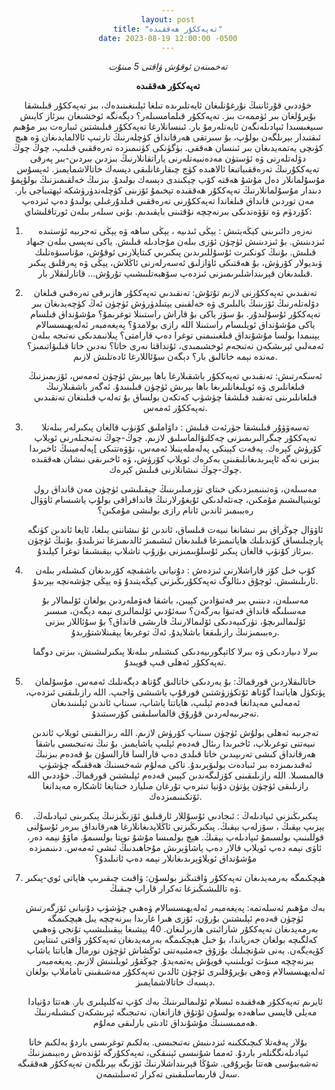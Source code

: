 ```yaml
---
layout: post
title: "تەپەككۇر ھەققىدە"
date: 2023-08-19 12:00:00 -0500
---
```

_تەخمىنەن ئوقۇش ۋاقتى 5 مىنۇت_

**تەپەككۇر ھەققىدە**


خۇددىي قۇرئاننىڭ نۇرغۇنلىغان ئايەتلىرىدە تىلغا ئېلىنغىنىدەك، بىز تەپەككۇر قىلىشقا بۇيرۇلغان بىر ئۈممەت بىز. تەپەككۇر قىلمامسىلەر؟ دېگەنگە ئوخشىغان بىرئاز كايىش سىيغىسىدا ئىپادىلەنگەن ئايەتلەرمۇ بار. ئىنسانلارغا تەپەككۇر قىلىشتىن ئىبارەت بىر مۇھىم ئىقتىدار بېرىلگەن بولۇپ، بۇ سىرتقى ھەرقانداق كۈچلەرنىڭ تارتىپ ئالالمايدىغان ۋە ھىچ كۈىچى يەتمەيدىغان بىر ئىنسان ھەققى. بۈگۈنكى كۈنىمىزدە تەرەققىي قىلىپ، چوڭ چوڭ دۆلەتلەرنى ۋە ئۈستۈن مەدەنىيەتلەرنى ياراتقانلارنىڭ بىزدىن بىردىن-بىر پەرقى تەپەككۇرنىڭ تەرەققىياتىغا ئالاھىدە كۈچ چىقارغانلىقى دېسەك خاتالاشمايمىز.
ئەپسۇس مۇسۇلمانلار دەل مۇشۇ ھەقتە كۆپ چېكىندى دېسەك بولىدۇ. بىزنىڭ خەلقىمىزنىڭ بولۇپمۇ دىندار مۇسۇلمانلارنىڭ تەپەككۇر ھەققىدە تېخىمۇ ئۆزىنى كۈچلەندۈرۈشكە ئېھتىياجى بار. مەن توردىن قانداق قىلغاندا تەپەككۇرنى تەرەققىي قىلدۇرغىلى بولىدۇ دەپ ئىزدەپ كۆردۈم ۋە تۆۋەندىكى بىرنەچچە نۇقتىنى بايقىدىم. بۇنى سىلەر بىلەن ئورتاقلىشاي:

1.  نەزەر دائىرىنى كېڭەيتىش : يېڭى ئىدىيە ، يېڭى ساھە ۋە يېڭى تەجرىبە ئۈستىدە ئىزدىنىش. بۇ ئىزدىنىش ئۈچۈن ئۆزى بىلەن مۇجادىلە قىلىش. ياكى نەپسى بىلەن جىھاد قىلىش. بۇنىڭ كونكىرت ئۇسۇللىرىدىن پىكىرىي كىتاپلارنى ئوقۇش، مۇناسىۋەتلىك ۋىديولار كۆرۈش، بۇ ھەقتىكى ئاۋازلىق ئەسەرلەرنى ئاڭلاش، يېڭى ۋە پەرقلىق پىكىر قىلىدىغان قېرىنداشلىرىمىزنى ئىزدەپ سۆھبەتلىىشىپ تۇرۇش... قاتارلىقلار بار.

2. تەنقىدىي تەپەككۇرنى لازىم تۇتۇش: تەنقىدىي تەپەككۇر ھازىرقى تەرەقىي قىلغان دۆلەتلەرنىڭ ئۆزىنىڭ بالىلىرى ۋە خەلقىنى يېتىلدۈرۈش ئۈچۈن ئەڭ كۈچەيدىغان بىر تەپەككۇر ئۇسۇلىدۇر.  بۇ سۆز ياكى بۇ قاراش راستىنلا توغرىمۇ؟ مۇشۇنداق قىلسام ياكى مۇشۇنداق ئويلىسام راستىنلا اللە رازى بولامدۇ؟ پەيغەمبەر ئەلەيھىسسالام يېنىمدا بولسا مۇشۇنداق قىلغىنىمنى توغرا دەپ قارامتى؟ پىلانىمدىكى نەتىجە بىلەن ئەمەلىي ئېرىشكەن نەتىجەم ئوخشىمىدى، ئۇنداقتا نەرى خاتا؟ نەدىن خاتا قىلىۋاتىمىز؟ مەندە نېمە خاتالىق بار؟ دېگەن سۇئاللارغا ئادەتلىش لازىم.

   ئەسكەرتىش: تەنقىدىي تەپەككۇر  باشقىلارغا باھا بېرىش ئۈچۈن ئەمەس، ئۆزىمىزنىڭ قىلغانلىرى ۋە ئويلىغانلىرىغا باھا بېرىش ئۈچۈن قىلىنىدۇ. ئەگەر باشقىلارنىڭ قىلغانلىرىنى تەنقىد قىلشقا چۈشۈپ كەتكەن بولساق بۇ تەلەپ قىلىنغان تەنقىدىي تەپەككۇر ئەمەس.

3. تەسەۋۋۇر قىلىشقا جۈرئەت قىلىش : داۋاملىق كۆنۈپ قالغان پىكىرلەر بىلەنلا تەپەككۇر چىگرالىرىمىزنى چەكلىۋالماسلىق لازىم. چوڭ-چوڭ نەتىجىلەرنى ئويلاپ كۆرۈش كېرەك. پەقەت كېينكى پەلەملەينىلا ئەمەس، نۆۋەتتىكى ]پەلەمينىڭ ئاخىرىدا بىزنى نەگە ئاپىرىدىغانلىقىنى بەكرەك ئويلاپ كۆرۈش، ۋە ئاخىرىقى نىشان ھەققىدە چوڭ-چوڭ نىشانلارنى قىلىش كېرەك.

   مەسىلەن، ۋەتىنىمىزدىكى خىتاي تۈرمىلىرىنىڭ چېقىلىشى ئۈچۈن مەن قانداق رول ئوينىيالىشىم مۇمكىن، چەتئەلدىكى ئۇيغۇرلارنىڭ قانداقراقى بولۇپ ياشىسام ئاۋۋال رەببىمىز ئاندىن ئانام رازى بولىشى مۇمكىن؟

   ئاۋۋال چوڭراق بىر نىشانغا نىيەت قىلساق، ئاندىن ئۇ نىشاننى يىلغا، ئايغا ئاندىن كۈنگە پارچىلىساق كۈندىلىك ھاياتىمىزغا قىلىدىغان ئىشىمىز ئالدىمىزغا تىزىلىدۇ. بۇنىڭ ئۈچۈن بىرئاز كۆنۈپ قالغان پىكىر ئۇسلۇبىمىزنى بۇزۇپ تاشلاپ بېقىشىقا توغرا كېلىدۇ.

4. كۆپ خىل كۆز قاراشلارنى ئىزدەش : دۇنيانى باشقىچە كۆرىدىغان كىشىلەر بىلەن ئارىلىشىش. ئوچۇق دىئالوگ تەپەككۇرىڭىزنى كېڭەيتىدۇ ۋە يېڭى چۈشەنچە بېرىدۇ.

   مەسىلەن، دىننىي بىر فەتىۋادىن كېيىن، باشقا قەۋملەردىن بولغان ئۆلىمالار بۇ مەسىلىگە قانداق فەتىۋا بەرگەن؟ سەئۇدىي ئۆلىمالىرى نېمە دېگەن، مىسىر ئۆلىمالىرىچۇ، تۈركىيەدىكى ئۆلىمالارنىڭ قارىشى قانداق؟ بۇ سۇئاللار بىزنى رەببىمىزنىڭ رازىلىقغا باشلايدۇ. ئەڭ توغرىغا يېقىنلاشتۇرىدۇ.

   بىرلا دىياردىكى ۋە بىرلا كاتېگورىيەدىكى كىشىلەر بىلەنلا پىكىرلىشىش، بىزنى دوگما تەپەككۇر ئەھلى قىپ قويىدۇ.

5.  خاتالىقلاردىن قورقماڭ: بۇ يەردىكى خاتالىق گۇناھ دېگەنلىك ئەمەس. مۇسۇلمان پۈتكۈل ھاياتىدا گۇناھ ئۆتكۈزۈشتىن قورقۇپ ياشىشى ۋاجىپ. اللە رازىلىقنى ئىزدەپ،  ئەمەلىي مەيدانغا قەدەم ئېلىپ، ھاياتتا ياشاپ، سىناپ ئاندىن ئېلىنىدىغان تەجرىبەلەردىن قۇرۇق قالماسلىقنى كۆرسىتىدۇ.
    
    تەجرىبە ئەھلى بولۇش ئۈچۈن سىناپ كۆرۈش لازىم. اللە رىزالىقىنى ئويلاپ ئاندىن نىيەتنى توغرىلاپ، ئاخىرىدا رىئال قەدەم ئېلىپ ياشايمىز. بۇ نىڭ نەتىجىسى باشقا ھەرقانداق كىشى تەرىپىدىن خاتا قىلدى دەپ قارالسا قارالسۇن بۇ قەدەم بىزنىڭ ئەقىدىمىزدە بىر ئىبادەت بولىۋېرىدۇ. تاكى مەلۇم شەخسنىڭ ھەققىگە چۈشۈپ قالمىسىلا.  اللە رازىلىقىنى كۆزلىگەندىن كېيىن قەدەم ئېلىشتىن قورقماڭ. خۇددىي اللە رازىلىقى ئۈچۈن پۈتۈن دۇنيا تىترەپ تۇرغان مىليارد خىتايغا ئاشكارە مەيدانغا ئۆتكىنىمىزدەك.

6.  پىكىرىڭىزنى ئىپادىلەڭ : ئىجادىي ئۇسۇللار ئارقىلىق ئۆزىڭىزنىڭ پىكىرىنى ئىپادىلەڭ. يېزىپ بېقىڭ ، سۆزلەپ بېقىڭ. پىكىرىڭىزنى ئاڭلايدىغانلارغا ھەرقانداق بىرەر ئۇسۇلنى قوللىنىپ  بولسىمۇ ئىپادىلەپ بېقىڭ. ھېچ بولمىسا مۇشۇ توپتا بولسىمۇ. ماۋۇ نېمە دەر، ئاۋى نېمە دەپ ئويلاپ قالار دەپ ياشاۋېرىش مۇجاھىدنىڭ ئىشى ئەمەس. دىنىمىزدە مۇشۇنداق ئويلاۋېرىدىغانلار نېمە دەپ ئاتىلىدۇ؟

7. ھېچكىمگە بەرمەيدىغان تەپەككۇر ۋاقتىڭىز بولسۇن: ۋاقىت چىقىرىپ  ھاياتى ئوي-پىكىر ۋە تاللىشىڭىزغا تەكرار قاراپ چىقىڭ.
   
   بەك مۇھىم ئەسلەتمە: پەيغەمبەر ئەلەيھىسسالام ۋەھىي چۈشۈپ دۇنيانى ئۆزگەرتىش ئۈچۈن قەدەم ئېلىشتىن بۇرۇن، ئۆزى ھىرا غارىدا بىرنەچچە يىل ھېچكىمگە بەرمەيدىغان تەپەككۇر شارائىتى ھازىرلىغان. 40 يېشىغا يېقىنلىشىپ تۇنجى ۋەھىي كەلگىچە بولغان جەرياندا، بۇ خىل ھېچكىمگە بەرمەيدىغان تەپەككۇر ۋاقتى ئىنتايىن كۆپەيگەن. يەنى شۇنچىلىك بۇزۇق جەمئىيەتنى ئوڭشاش ئۈچۈن نورمال ھاياتتا ياشاپ بىرنەچچە مىنۇت ئويلىنىپ قويۇش يەتمەيدۇ. چوڭقۇر ئويلىنىش لازىم. پەيغەمبەر ئەلەيھىسسالام ۋەھى بۇيرۇقلىرى ئۈچۈن ئالدىن تەپەككۇر مەشىقىنى تاماملاپ بولغان دېسەك خاتالاشمايمىز.

   ئايرىم تەپەككۇر ھەققىدە  ئىسلام ئۆلىمالىرىنىڭ بەك كۆپ تەكلىپلىرى بار. ھەتتا دۇنيادا مەيلى قايسى ساھەدە بولسۇن ئۇتۇق قازانغان، نەتىجىگە ئېرىشكەن كىشىلەرنىڭ ھەممىسىنىڭ مۇشۇنداق ئادىتى بارلىقى مەلۇم.

بۇلار پەقەتلا كىچىككىنە ئىزدىنىش نەتىجىسى. بەلكىم توغرىسى باردۇ بەلكىم خاتا ئىپادىلەنگگنلەر باردۇ. ئەمما شۇنىسى ئېنىقكى، تەپەككۇرگە ئۈندەش رەببىمىزنىڭ تەشەببۇسى ھەتتا بۇيرۇقى. شۇڭا قېرىنداشلارنىڭ ئۆزىگە بېرىلگەن تەپەككۇر ھەققىگە سەل قارىماسلىقىنى تەكرار ئەسلىتىمەن.


<style type="text/css" media="screen">
body {
text-align:center !important;
}
.container {
text-align: justify;
text-indent: 30px;
}
</style>